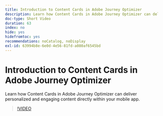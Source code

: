 ```yaml
---
title: Introduction to Content Cards in Adobe Journey Optimizer
description: Learn how Content Cards in Adobe Journey Optimizer can deliver personalized and engaging content directly within your mobile app.
doc-type: Short Video
duration: 63
index: no
hide: yes
hidefromtoc: yes
recommendations: noCatalog, noDisplay
exl-id: 63994b8e-6e0d-4e56-81fd-a080af6545bd
---
```

# Introduction to Content Cards in Adobe Journey Optimizer

Learn how Content Cards in Adobe Journey Optimizer can deliver personalized and engaging content directly within your mobile app.

<!-- 62_S603_3442534_62_introduction-to-content-cards-in-adobe-journey-optimizer -->
>[!VIDEO](https://video.tv.adobe.com/v/3458206/?learn=on&enablevpops=true)
